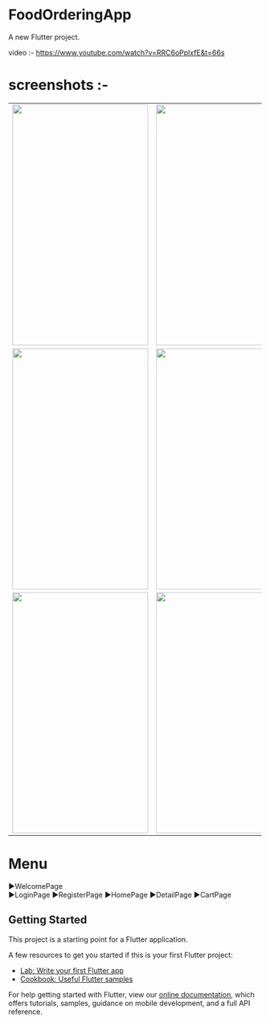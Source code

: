 # FoodOrderingApp

A new Flutter project.

video :- https://www.youtube.com/watch?v=RRC6oPplxfE&t=66s

# screenshots :- 
<table>

  <tr>
    <td><img src="https://user-images.githubusercontent.com/55824155/114508228-bf422800-9c51-11eb-9341-561947d1f706.jpg" width=270 height=480></td>
    <td><img src="https://user-images.githubusercontent.com/55824155/114508245-c406dc00-9c51-11eb-944f-1f4137c86d35.jpg" width=270 height=480></td>
    <td><img src="https://user-images.githubusercontent.com/55824155/114508264-c79a6300-9c51-11eb-8a2d-6685723992bb.png" width=270 height=480></td>
  </tr>
    <tr>
    <td><img src="https://user-images.githubusercontent.com/55824155/114508286-cc5f1700-9c51-11eb-81ef-418d0f0efe72.jpg" width=270 height=480></td>
    <td><img src="https://user-images.githubusercontent.com/55824155/114508296-cf5a0780-9c51-11eb-9172-833ff0eeec78.png" width=270 height=480></td>
    <td><img src="https://user-images.githubusercontent.com/55824155/114508305-d2ed8e80-9c51-11eb-9f73-8217c8929235.jpg" width=270 height=480></td>
  </tr>
    <tr>
    <td><img src="https://user-images.githubusercontent.com/55824155/114508318-d6811580-9c51-11eb-9bb1-876a14541706.png" width=270 height=480></td>
    <td><img src="https://user-images.githubusercontent.com/55824155/114508327-d8e36f80-9c51-11eb-861e-e70c9b280f2c.jpg" width=270 height=480></td>
  </tr>
 </table>



# Menu
▶️WelcomePage  
▶️LoginPage 
▶️RegisterPage
▶️HomePage
▶️DetailPage
▶️CartPage


## Getting Started

This project is a starting point for a Flutter application.

A few resources to get you started if this is your first Flutter project:

- [Lab: Write your first Flutter app](https://flutter.dev/docs/get-started/codelab)
- [Cookbook: Useful Flutter samples](https://flutter.dev/docs/cookbook)

For help getting started with Flutter, view our
[online documentation](https://flutter.dev/docs), which offers tutorials,
samples, guidance on mobile development, and a full API reference.
